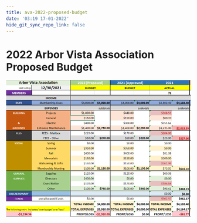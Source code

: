 ```yaml
---
title: ava-2022-proposed-budget
date: '03:19 17-01-2022'
hide_git_sync_repo_link: false
---
```


# 2022 Arbor Vista Association Proposed Budget

![](2022_AVA_Proposed_Budget.png)

